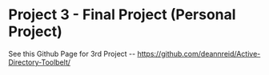 # Project 3 - Final Project (Personal Project)

See this Github Page for 3rd Project -- https://github.com/deannreid/Active-Directory-Toolbelt/
